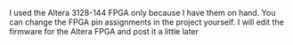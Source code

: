 I used the Altera 3128-144 FPGA only because I have them on hand. You can change the FPGA pin assignments in the project yourself.
I will edit the firmware for the Altera FPGA and post it a little later
